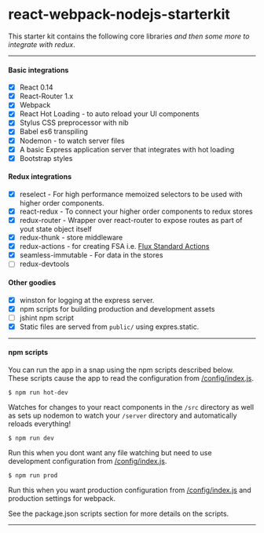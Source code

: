 react-webpack-nodejs-starterkit
===========

This starter kit contains the following core libraries *and then some more to integrate with redux*.

---

#### Basic integrations

- [x] React 0.14
- [x] React-Router 1.x
- [x] Webpack
- [x] React Hot Loading - to auto reload your UI components
- [x] Stylus CSS preprocessor with nib
- [x] Babel es6 transpiling
- [x] Nodemon - to watch server files
- [x] A basic Express application server that integrates with hot loading
- [x] Bootstrap styles

#### Redux integrations

- [x] reselect - For high performance memoized selectors to be used with higher order components.
- [x] react-redux - To connect your higher order components to redux stores
- [x] redux-router - Wrapper over react-router to expose routes as part of yout state object itself
- [x] redux-thunk - store middleware
- [x] redux-actions - for creating FSA i.e. [Flux Standard Actions](https://github.com/acdlite/flux-standard-action)
- [x] seamless-immutable - For data in the stores
- [ ] redux-devtools

#### Other goodies
- [x] winston for logging at the express server.
- [x] npm scripts for building production and development assets
- [ ] jshint npm script
- [x] Static files are served from `public/` using expres.static.

---

#### npm scripts
You can run the app in a snap using the npm scripts described below. These scripts cause the app to read the configuration from [/config/index.js](https://github.com/tutorialhorizon/react-webpack-nodejs-starterkit/blob/redux-integrations/config/index.js).

```
$ npm run hot-dev
```
Watches for changes to your react components in the `/src` directory as well as sets up nodemon to watch your `/server` directory and automatically reloads everything!

```
$ npm run dev
```
Run this when you dont want any file watching but need to use development configuration from [/config/index.js](https://github.com/tutorialhorizon/react-webpack-nodejs-starterkit/blob/redux-integrations/config/index.js).

```
$ npm run prod
```
Run this when you want production configuration from [/config/index.js](https://github.com/tutorialhorizon/react-webpack-nodejs-starterkit/blob/redux-integrations/config/index.js) and production settings for webpack.

See the package.json scripts section for more details on the scripts.

---
